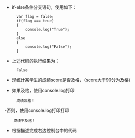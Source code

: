 - if-else条件分支语句，使用如下：

        var flag = false;
        if(flag === true)
        {
            console.log("True");
        }
        else
        {
            console.log("False");
        }

- 上述代码的执行结果为：

        False

- 现统计某学生的成绩score是否及格，（score大于90分为及格)
- 如果及格，使用console.log打印

        成绩及格！

-否则，使用console.log打印打印

        成绩不及格！

- 根据描述完成右边控制台中的代码